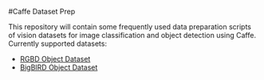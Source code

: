 #Caffe Dataset Prep

This repository will contain some frequently used data preparation scripts of vision datasets for image classification and object detection using Caffe. Currently supported datasets:
* [RGBD Object Dataset](http://rgbd-dataset.cs.washington.edu/dataset/)
* [BigBIRD Object Dataset](http://rll.berkeley.edu/bigbird/)
